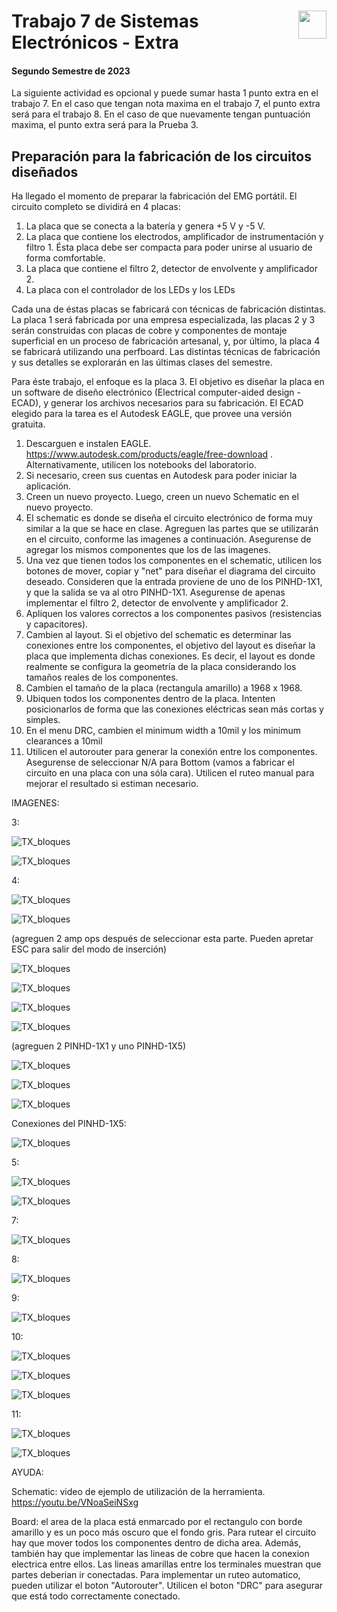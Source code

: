 # <img src="https://julianodb.github.io/SISTEMAS_ELECTRONICOS_PARA_INGENIERIA_BIOMEDICA/img/logo_fing.png?raw=true" align="right" height="45"> Trabajo 7 de Sistemas Electrónicos - Extra

#### Segundo Semestre de 2023

La siguiente actividad es opcional y puede sumar hasta 1 punto extra en el trabajo 7. En el caso que tengan nota maxima en el trabajo 7, el punto extra será para el trabajo 8. En el caso de que nuevamente tengan puntuación maxima, el punto extra será para la Prueba 3.

## Preparación para la fabricación de los circuitos diseñados

Ha llegado el momento de preparar la fabricación del EMG portátil. El circuito completo se dividirá en 4 placas:

1. La placa que se conecta a la batería y genera +5 V y -5 V.
2. La placa que contiene los electrodos, amplificador de instrumentación y filtro 1. Ésta placa debe ser compacta para poder unirse al usuario de forma comfortable.
3. La placa que contiene el filtro 2, detector de envolvente y amplificador 2.
4. La placa con el controlador de los LEDs y los LEDs

Cada una de éstas placas se fabricará con técnicas de fabricación distintas. La placa 1 será fabricada por una empresa especializada, las placas 2 y 3 serán construidas con placas de cobre y componentes de montaje superficial en un proceso de fabricación artesanal, y, por último, la placa 4 se fabricará utilizando una perfboard. Las distintas técnicas de fabricación y sus detalles se explorarán en las últimas clases del semestre.

Para éste trabajo, el enfoque es la placa 3. El objetivo es diseñar la placa en un software de diseño electrónico (Electrical computer-aided design - ECAD), y generar los archivos necesarios para su fabricación. El ECAD elegido para la tarea es el Autodesk EAGLE, que provee una versión gratuita.

1. Descarguen e instalen EAGLE. https://www.autodesk.com/products/eagle/free-download . Alternativamente, utilicen los notebooks del laboratorio.
2. Si necesario, creen sus cuentas en Autodesk para poder iniciar la aplicación.
4. Creen un nuevo proyecto. Luego, creen un nuevo Schematic en el nuevo proyecto.
5. El schematic es donde se diseña el circuito electrónico de forma muy similar a la que se hace en clase. Agreguen las partes que se utilizarán en el circuito, conforme las imagenes a continuación. Asegurense de agregar los mismos componentes que los de las imagenes.
6. Una vez que tienen todos los componentes en el schematic, utilicen los botones de mover, copiar y "net" para diseñar el diagrama del circuito deseado. Consideren que la entrada proviene de uno de los PINHD-1X1, y que la salida se va al otro PINHD-1X1. Asegurense de apenas implementar el filtro 2, detector de envolvente y amplificador 2.
7. Apliquen los valores correctos a los componentes pasivos (resistencias y capacitores).
7. Cambien al layout. Si el objetivo del schematic es determinar las conexiones entre los componentes, el objetivo del layout es diseñar la placa que implementa dichas conexiones. Es decir, el layout es donde realmente se configura la geometría de la placa considerando los tamaños reales de los componentes.
8. Cambien el tamaño de la placa (rectangula amarillo) a 1968 x 1968.
9. Ubiquen todos los componentes dentro de la placa. Intenten posicionarlos de forma que las conexiones eléctricas sean más cortas y simples.
10. En el menu DRC, cambien el minimum width a 10mil y los minimum clearances a 10mil
11. Utilicen el autorouter para generar la conexión entre los componentes. Asegurense de seleccionar N/A para Bottom (vamos a fabricar el circuito en una placa con una sóla cara). Utilicen el ruteo manual para mejorar el resultado si estiman necesario.

IMAGENES:

3:

![TX_bloques](../img/eagle/01_new_project.png)

![TX_bloques](../img/eagle/02_new_schematic.png)

4:

![TX_bloques](../img/eagle/03_new_part.png)

![TX_bloques](../img/eagle/04_LM324.png)

(agreguen 2 amp ops después de seleccionar esta parte. Pueden apretar ESC para salir del modo de inserción)

![TX_bloques](../img/eagle/05_rcl.png)

![TX_bloques](../img/eagle/06_R0603.png)

![TX_bloques](../img/eagle/07_C0603.png)

![TX_bloques](../img/eagle/07b_pinheads.png)

(agreguen 2 PINHD-1X1 y uno PINHD-1X5)

![TX_bloques](../img/eagle/07c_supply.png)

![TX_bloques](../img/eagle/07d_pot.png)

![TX_bloques](../img/eagle/07e_diode.png)

Conexiones del PINHD-1X5:

![TX_bloques](../img/eagle/pwr_connector.png)

5:

![TX_bloques](../img/eagle/08b_pieces_board2.png)

![TX_bloques](../img/eagle/09_move_duplicate_wire.png)

7:

![TX_bloques](../img/eagle/11_layout_start.png)

8:

![TX_bloques](../img/eagle/12_layout_resize.png)

9:

![TX_bloques](../img/eagle/13_layout.png)

10:

![TX_bloques](../img/eagle/14a_DRC.png)

![TX_bloques](../img/eagle/14a_DRC2.png)

![TX_bloques](../img/eagle/14a_DRC3.png)

11:

![TX_bloques](../img/eagle/15_autorouter_button.png)

![TX_bloques](../img/eagle/14_autorouter.png)

AYUDA:

Schematic: video de ejemplo de utilización de la herramienta. https://youtu.be/VNoaSeiNSxg

Board: el area de la placa está enmarcado por el rectangulo con borde amarillo y es un poco más oscuro que el fondo gris. Para rutear el circuito hay que mover todos los componentes dentro de dicha area. Además, también hay que implementar las lineas de cobre que hacen la conexion electrica entre ellos. Las lineas amarillas entre los terminales muestran que partes deberian ir conectadas. Para implementar un ruteo automatico, pueden utilizar el boton "Autorouter". Utilicen el boton "DRC" para asegurar que está todo correctamente conectado.
